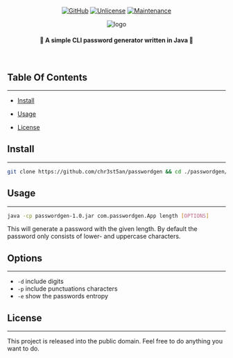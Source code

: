 <div align="center">

[![GitHub](https://img.shields.io/badge/--181717?logo=github&logoColor=ffffff)](https://github.com/)
[![Unlicense](https://img.shields.io/badge/License-Unlicense-blue.svg)](https://unlicense.org/)
[![Maintenance](https://img.shields.io/badge/maintained-no-red.svg)](https://bitbucket.org/lbesson/ansi-colors)

![logo](https://i.imgur.com/polR4mt.png)

#### 🍰 A simple CLI password generator written in Java 🍰

</div>

</br>

## Table Of Contents

---

- [Install](#install)

- [Usage](#usage)

- [License](#license)

## Install

---

```bash
git clone https://github.com/chr3st5an/passwordgen && cd ./passwordgen/
```

## Usage

---

```bash
java -cp passwordgen-1.0.jar com.passwordgen.App length [OPTIONS]
```

This will generate a password with the given length. By default the password only consists of lower- and uppercase characters.

## Options

---

- `-d` include digits
- `-p` include punctuations characters
- `-e` show the passwords entropy

## License

---

This project is released into the public domain. Feel free to do anything you want to do.
